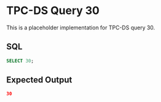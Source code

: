 # TPC-DS Query 30

This is a placeholder implementation for TPC-DS query 30.

## SQL
```sql
SELECT 30;
```

## Expected Output
```json
30
```

